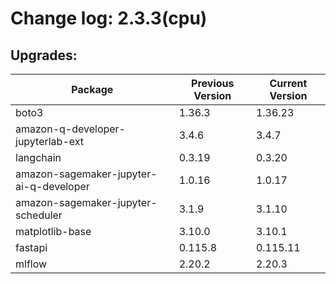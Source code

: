 # Change log: 2.3.3(cpu)

## Upgrades: 

Package | Previous Version | Current Version
---|---|---
boto3|1.36.3|1.36.23
amazon-q-developer-jupyterlab-ext|3.4.6|3.4.7
langchain|0.3.19|0.3.20
amazon-sagemaker-jupyter-ai-q-developer|1.0.16|1.0.17
amazon-sagemaker-jupyter-scheduler|3.1.9|3.1.10
matplotlib-base|3.10.0|3.10.1
fastapi|0.115.8|0.115.11
mlflow|2.20.2|2.20.3
